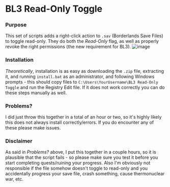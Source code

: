 # BL3 Read-Only Toggle

### Purpose

This set of scripts adds a right-click action to `.sav` (Borderlands Save Files) to toggle read-only. They do both the *Read-Only* flag, as well as properly revoke the right permissions (the new requirement for BL3).
![image](https://user-images.githubusercontent.com/19434157/68917203-e16b0a00-072e-11ea-9908-e9cb9bcaefe2.png)

### Installation
*Theoretically*, installation is as easy as downloading the `.zip` file, extracting it, and running `install.bat` as an administrator, and following Windows prompts - this should copy files to `C:\Users\YourUsername\BL3 Read-Only Toggle` and run the Registry Edit file. If it does not work correctly you can do these steps manually as well.

### Problems?
I did just throw this together in a total of an hour or two, so it's highly likely this does not always install correctly/errors. If you do encounter any of these please make issues.

### Disclaimer
As said in *Problems?* above, I put this together in a couple hours, so it is plausible that the script fails - so please make sure you test it before you start completing quests/ruining your progress. Also I'm obviously not responsible if the file somehow doesn't toggle to read-only and you accidentally progress your save file, crash something, cause thermonuclear war, etc. 
